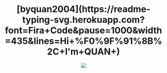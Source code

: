 <h1 align="center">
  [byquan2004](https://readme-typing-svg.herokuapp.com?font=Fira+Code&pause=1000&width=435&lines=Hi+%F0%9F%91%8B%2C+I'm+QUAN+)
</h1>

<div align="center">
  <picture>
    <source
      srcset="https://github-readme-stats.vercel.app/api?username=byquan2004&show_icons=true&theme=dark"
      media="(prefers-color-scheme: dark)"
    />
    <source
      srcset="https://github-readme-stats.vercel.app/api?username=byquan2004&show_icons=true"
      media="(prefers-color-scheme: light), (prefers-color-scheme: no-preference)"
    />
    <img src="https://github-readme-stats.vercel.app/api?username=byquan2004&show_icons=true" />
  </picture>
</div>
